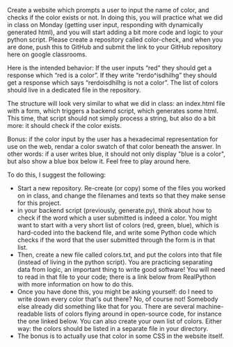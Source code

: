 Create a website which prompts a user to input the name of color, and checks if the color exists or not. In doing this, you will practice what we did in class on Monday (getting user input, responding with dynamically generated html), and you will start adding a bit more code and logic to your python script. Please create a repository called color-check, and when you are done, push this to GitHub and submit the link to your GitHub repository here on google classrooms.

Here is the intended behavior: If the user inputs “red” they should get a response which “red is a color”. If they write “rerdo^isdhilhg” they should get a response which says “rerdoisdhilhg is not a color”. The list of colors should live in a dedicated file in the repository.


The structure will look very similar to what we did in class: an index.html file with a form, which triggers a backend script, which generates some html. This time, that script should not simply process a string, but also do a bit more: it should check if the color exists.

Bonus: if the color input by the user has a hexadecimal representation for use on the web, rendar a color swatch of that color beneath the answer. In other words: if a user writes blue, it should not only display "blue is a color", but also show a blue box below it. Feel free to play around here.

To do this, I suggest the following:
- Start a new repository. Re-create (or copy) some of the files you worked on in class, and change the filenames and texts so that they make sense for this project.
- in your backend script (previously, generate.py), think about how to check if the word which a user submitted is indeed a color. You might want to start with a very short list of colors (red, green, blue), which is hard-coded into the backend file, and write some Python code which checks if the word that the user submitted through the form is in that list.
- Then, create a new file called colors.txt, and put the colors into that file (instead of living in the python script). You are practicing separating data from logic, an important thing to write good software! You will need to read in that file to your code; there is a link below from RealPython with more information on how to do this.
- Once you have done this, you might be asking yourself: do I need to write down every color that's out there? No, of course not! Somebody else already did something like that for you. There are several machine-readable lists of colors flying around in open-source code, for instance the one linked below. You can also create your own list of colors. Either way: the colors should be listed in a separate file in your directory.
- The bonus is to actually use that color in some CSS in the website itself.